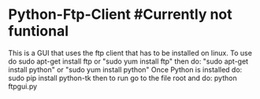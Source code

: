 # Python-Ftp-Client #Currently not funtional 
This is a GUI that uses the ftp client that has to be installed on linux.
To use do sudo apt-get install ftp or "sudo yum install ftp"
then do: "sudo apt-get install python" or "sudo yum install python"
Once Python is installed do: sudo pip install python-tk
then to run go to the file root and do: python ftpgui.py
